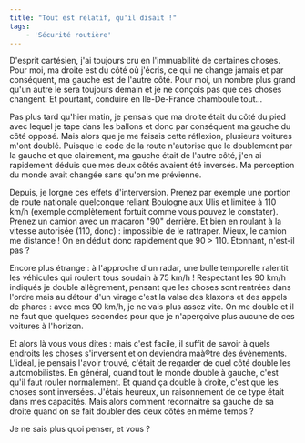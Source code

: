 ```yaml
---
title: "Tout est relatif, qu'il disait !"
tags:
    - 'Sécurité routière'
---
```


D'esprit cartésien, j'ai toujours cru en l'immuabilité de certaines choses. Pour moi, ma droite est du côté où j'écris, ce qui ne change jamais et par conséquent, ma gauche est de l'autre côté. Pour moi, un nombre plus grand qu'un autre le sera toujours demain et je ne conçois pas que ces choses changent. Et pourtant, conduire en Ile-De-France chamboule tout…

Pas plus tard qu'hier matin, je pensais que ma droite était du côté du pied avec lequel je tape dans les ballons et donc par conséquent ma gauche du côté opposé. Mais alors que je me faisais cette réflexion, plusieurs voitures m'ont doublé. Puisque le code de la route n'autorise que le doublement par la gauche et que clairement, ma gauche était de l'autre côté, j'en ai rapidement déduis que mes deux côtés avaient été inversés. Ma perception du monde avait changée sans qu'on me prévienne.

Depuis, je lorgne ces effets d'interversion. Prenez par exemple une portion de route nationale quelconque reliant Boulogne aux Ulis et limitée à 110 km/h (exemple complètement fortuit comme vous pouvez le constater). Prenez un camion avec un macaron "90" derrière. Et bien en roulant à la vitesse autorisée (110, donc) : impossible de le rattraper. Mieux, le camion me distance ! On en déduit donc rapidement que 90 &gt; 110\. Étonnant, n'est-il pas ?

Encore plus étrange : à l'approche d'un radar, une bulle temporelle ralentit les véhicules qui roulent tous soudain à 75 km/h ! Respectant les 90 km/h indiqués je double allègrement, pensant que les choses sont rentrées dans l'ordre mais au détour d'un virage c'est la valse des klaxons et des appels de phares : avec mes 90 km/h, je ne vais plus assez vite. On me double et il ne faut que quelques secondes pour que je n'aperçoive plus aucune de ces voitures à l'horizon.

Et alors là vous vous dites : mais c'est facile, il suffit de savoir à quels endroits les choses s'inversent et on deviendra maà®tre des évènements. L'idéal, je pensais l'avoir trouvé, c'était de regarder de quel côté double les automobilistes. En général, quand tout le monde double à gauche, c'est qu'il faut rouler normalement. Et quand ça double à droite, c'est que les choses sont inversées. J'étais heureux, un raisonnement de ce type était dans mes capacités. Mais alors comment reconnaitre sa gauche de sa droite quand on se fait doubler des deux côtés en même temps ?

Je ne sais plus quoi penser, et vous ?
